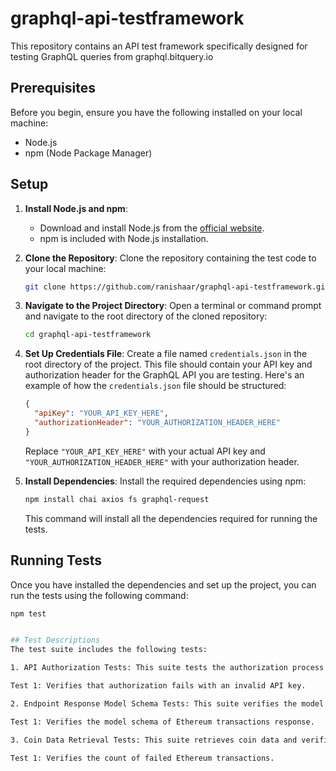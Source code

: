 # graphql-api-testframework
This repository contains an API test framework specifically designed for testing GraphQL queries from graphql.bitquery.io

## Prerequisites

Before you begin, ensure you have the following installed on your local machine:

- Node.js
- npm (Node Package Manager)

## Setup

1. **Install Node.js and npm**: 
   
   - Download and install Node.js from the [official website](https://nodejs.org/).
   - npm is included with Node.js installation.

2. **Clone the Repository**: Clone the repository containing the test code to your local machine:

    ```bash
    git clone https://github.com/ranishaar/graphql-api-testframework.git
    ```

3. **Navigate to the Project Directory**: Open a terminal or command prompt and navigate to the root directory of the cloned repository:

    ```bash
    cd graphql-api-testframework
    ```

4. **Set Up Credentials File**: Create a file named `credentials.json` in the root directory of the project. This file should contain your API key and authorization header for the GraphQL API you are testing. Here's an example of how the `credentials.json` file should be structured:

    ```json
    {
      "apiKey": "YOUR_API_KEY_HERE",
      "authorizationHeader": "YOUR_AUTHORIZATION_HEADER_HERE"
    }
    ```

    Replace `"YOUR_API_KEY_HERE"` with your actual API key and `"YOUR_AUTHORIZATION_HEADER_HERE"` with your authorization header.

5. **Install Dependencies**: Install the required dependencies using npm:

    ```bash
    npm install chai axios fs graphql-request
    ```

    This command will install all the dependencies required for running the tests.

## Running Tests

Once you have installed the dependencies and set up the project, you can run the tests using the following command:

```bash
npm test


## Test Descriptions
The test suite includes the following tests:

1. API Authorization Tests: This suite tests the authorization process for the API.

Test 1: Verifies that authorization fails with an invalid API key.

2. Endpoint Response Model Schema Tests: This suite verifies the model schema of endpoint responses.

Test 1: Verifies the model schema of Ethereum transactions response.

3. Coin Data Retrieval Tests: This suite retrieves coin data and verifies it.

Test 1: Verifies the count of failed Ethereum transactions.

